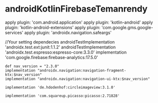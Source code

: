 # androidKotlinFirebaseTemanrendy

apply plugin: 'com.android.application'
apply plugin: 'kotlin-android'
apply plugin: 'kotlin-android-extensions'
apply plugin: 'com.google.gms.google-services'
apply plugin: 'androidx.navigation.safeargs'

  //Your setting dependecies
    androidTestImplementation 'androidx.test.ext:junit:1.1.2'
    androidTestImplementation 'androidx.test.espresso:espresso-core:3.3.0'
    implementation 'com.google.firebase:firebase-analytics:17.5.0'

    def nav_version = "2.3.0"
    implementation "androidx.navigation:navigation-fragment-ktx:$nav_version"
    implementation "androidx.navigation:navigation-ui-ktx:$nav_version"

    implementation 'de.hdodenhof:circleimageview:3.1.0'

    implementation 'com.squareup.picasso:picasso:2.71828'
